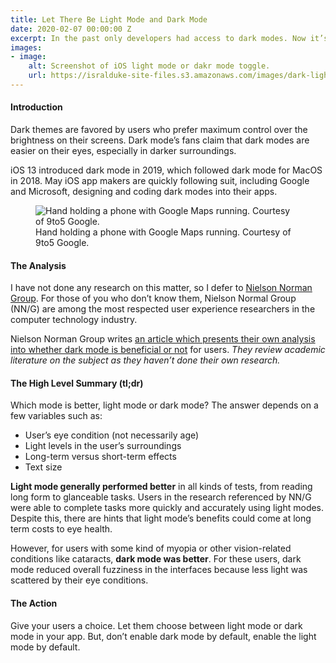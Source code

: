 ```yaml
---
title: Let There Be Light Mode and Dark Mode
date: 2020-02-07 00:00:00 Z
excerpt: In the past only developers had access to dark modes. Now it’s a trend to include dark modes in apps and websites. But does it work for usability?
images:
- image:
    alt: Screenshot of iOS light mode or dakr mode toggle. 
    url: https://isralduke-site-files.s3.amazonaws.com/images/dark-light-example.png
---
```

#### Introduction

Dark themes are favored by users who prefer maximum control over the brightness on their screens. Dark mode’s fans claim that dark modes are easier on their eyes, especially in darker surroundings.

iOS 13 introduced dark mode in 2019, which followed dark mode for MacOS in 2018. May iOS app makers are quickly following suit, including Google and Microsoft, designing and coding dark modes into their apps.

<figure>
    <img class="img-fluid" src="https://i0.wp.com/9to5google.com/wp-content/uploads/sites/4/2018/10/google_maps_dark_mode_night_1.jpg?w=2000&quality=82&strip=all&ssl=1"
         alt="Hand holding a phone with Google Maps running. Courtesy of 9to5 Google.">
    <figcaption>Hand holding a phone with Google Maps running. Courtesy of 9to5 Google.</figcaption>
</figure>

#### The Analysis

I have not done any research on this matter, so I defer to <a href="https://www.nngroup.com" target="_blank" title="World Leaders in Research-Based User Experience">Nielson Norman Group</a>. For those of you who don’t know them, Nielson Normal Group (NN/G) are among the most respected user experience researchers in the computer technology industry.

Nielson Norman Group writes <a href="https://www.nngroup.com/articles/dark-mode/" title="Dark Mode vs. Light Mode: Which Is Better?" target="_blank">an article which presents their own analysis into whether dark mode is beneficial or not</a> for users. _They review academic literature on the subject as they haven’t done their own research._

#### The High Level Summary (tl;dr)

Which mode is better, light mode or dark mode? The answer depends on a few variables such as:

- User’s eye condition (not necessarily age)
- Light levels in the user’s surroundings
- Long-term versus short-term effects
- Text size

**Light mode generally performed better** in all kinds of tests, from reading long form to glanceable tasks. Users in the research referenced by NN/G were able to complete tasks more quickly and accurately using light modes. Despite this, there are hints that light mode’s benefits could come at long term costs to eye health.

However, for users with some kind of myopia or other vision-related conditions like cataracts, **dark mode was better**. For these users, dark mode reduced overall fuzziness in the interfaces because less light was scattered by their eye conditions.

#### The Action

Give your users a choice. Let them choose between light mode or dark mode in your app. But, don’t enable dark mode by default, enable the light mode by default.